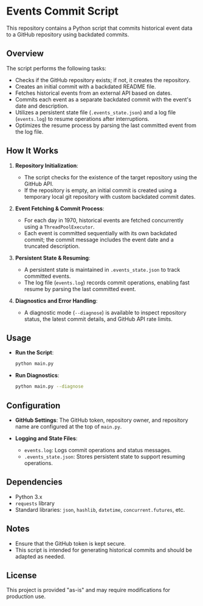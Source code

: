 # Events Commit Script

This repository contains a Python script that commits historical event data to a GitHub repository using backdated commits.

## Overview

The script performs the following tasks:
- Checks if the GitHub repository exists; if not, it creates the repository.
- Creates an initial commit with a backdated README file.
- Fetches historical events from an external API based on dates.
- Commits each event as a separate backdated commit with the event's date and description.
- Utilizes a persistent state file (`.events_state.json`) and a log file (`events.log`) to resume operations after interruptions.
- Optimizes the resume process by parsing the last committed event from the log file.

## How It Works

1. **Repository Initialization**: 
   - The script checks for the existence of the target repository using the GitHub API.
   - If the repository is empty, an initial commit is created using a temporary local git repository with custom backdated commit dates.

2. **Event Fetching & Commit Process**:
   - For each day in 1970, historical events are fetched concurrently using a `ThreadPoolExecutor`.
   - Each event is committed sequentially with its own backdated commit; the commit message includes the event date and a truncated description.

3. **Persistent State & Resuming**:
   - A persistent state is maintained in `.events_state.json` to track committed events.
   - The log file (`events.log`) records commit operations, enabling fast resume by parsing the last committed event.

4. **Diagnostics and Error Handling**:
   - A diagnostic mode (`--diagnose`) is available to inspect repository status, the latest commit details, and GitHub API rate limits.

## Usage

- **Run the Script**:
  ```bash
  python main.py
  ```

- **Run Diagnostics**:
  ```bash
  python main.py --diagnose
  ```

## Configuration

- **GitHub Settings**: 
  The GitHub token, repository owner, and repository name are configured at the top of `main.py`.

- **Logging and State Files**:
  - `events.log`: Logs commit operations and status messages.
  - `.events_state.json`: Stores persistent state to support resuming operations.

## Dependencies

- Python 3.x
- `requests` library
- Standard libraries: `json`, `hashlib`, `datetime`, `concurrent.futures`, etc.

## Notes

- Ensure that the GitHub token is kept secure.
- This script is intended for generating historical commits and should be adapted as needed.

## License

This project is provided "as-is" and may require modifications for production use.